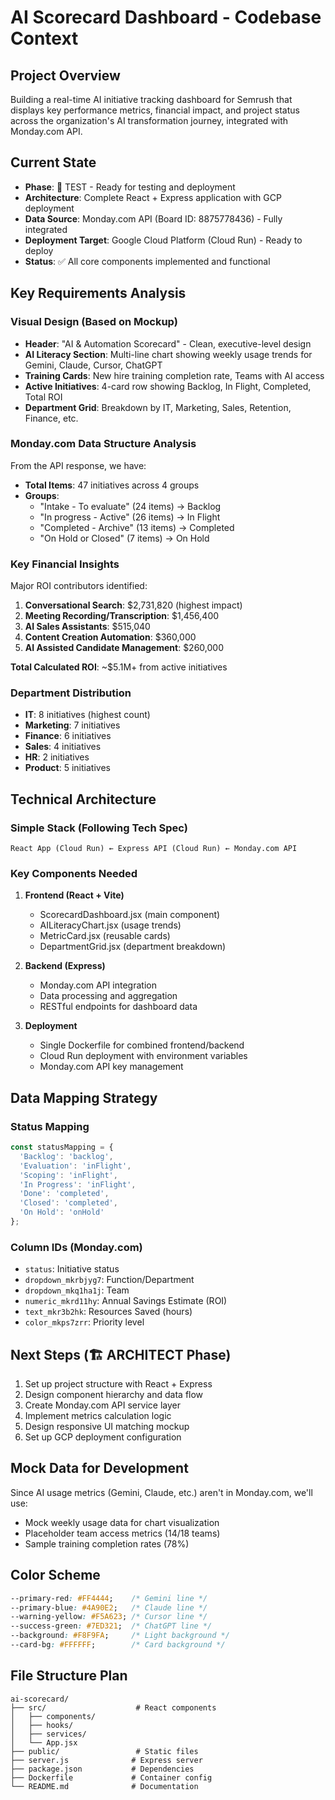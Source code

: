 # AI Scorecard Dashboard - Codebase Context

## Project Overview
Building a real-time AI initiative tracking dashboard for Semrush that displays key performance metrics, financial impact, and project status across the organization's AI transformation journey, integrated with Monday.com API.

## Current State
- **Phase**: 🧪 TEST - Ready for testing and deployment
- **Architecture**: Complete React + Express application with GCP deployment
- **Data Source**: Monday.com API (Board ID: 8875778436) - Fully integrated
- **Deployment Target**: Google Cloud Platform (Cloud Run) - Ready to deploy
- **Status**: ✅ All core components implemented and functional

## Key Requirements Analysis

### Visual Design (Based on Mockup)
- **Header**: "AI & Automation Scorecard" - Clean, executive-level design
- **AI Literacy Section**: Multi-line chart showing weekly usage trends for Gemini, Claude, Cursor, ChatGPT
- **Training Cards**: New hire training completion rate, Teams with AI access
- **Active Initiatives**: 4-card row showing Backlog, In Flight, Completed, Total ROI
- **Department Grid**: Breakdown by IT, Marketing, Sales, Retention, Finance, etc.

### Monday.com Data Structure Analysis
From the API response, we have:
- **Total Items**: 47 initiatives across 4 groups
- **Groups**: 
  - "Intake - To evaluate" (24 items) → Backlog
  - "In progress - Active" (26 items) → In Flight  
  - "Completed - Archive" (13 items) → Completed
  - "On Hold or Closed" (7 items) → On Hold

### Key Financial Insights
Major ROI contributors identified:
1. **Conversational Search**: $2,731,820 (highest impact)
2. **Meeting Recording/Transcription**: $1,456,400
3. **AI Sales Assistants**: $515,040
4. **Content Creation Automation**: $360,000
5. **AI Assisted Candidate Management**: $260,000

**Total Calculated ROI**: ~$5.1M+ from active initiatives

### Department Distribution
- **IT**: 8 initiatives (highest count)
- **Marketing**: 7 initiatives  
- **Finance**: 6 initiatives
- **Sales**: 4 initiatives
- **HR**: 2 initiatives
- **Product**: 5 initiatives

## Technical Architecture

### Simple Stack (Following Tech Spec)
```
React App (Cloud Run) ← Express API (Cloud Run) ← Monday.com API
```

### Key Components Needed
1. **Frontend (React + Vite)**
   - ScorecardDashboard.jsx (main component)
   - AILiteracyChart.jsx (usage trends)
   - MetricCard.jsx (reusable cards)
   - DepartmentGrid.jsx (department breakdown)

2. **Backend (Express)**
   - Monday.com API integration
   - Data processing and aggregation
   - RESTful endpoints for dashboard data

3. **Deployment**
   - Single Dockerfile for combined frontend/backend
   - Cloud Run deployment with environment variables
   - Monday.com API key management

## Data Mapping Strategy

### Status Mapping
```javascript
const statusMapping = {
  'Backlog': 'backlog',
  'Evaluation': 'inFlight', 
  'Scoping': 'inFlight',
  'In Progress': 'inFlight',
  'Done': 'completed',
  'Closed': 'completed',
  'On Hold': 'onHold'
};
```

### Column IDs (Monday.com)
- `status`: Initiative status
- `dropdown_mkrbjyg7`: Function/Department
- `dropdown_mkq1ha1j`: Team
- `numeric_mkrd11hy`: Annual Savings Estimate (ROI)
- `text_mkr3b2hk`: Resources Saved (hours)
- `color_mkps7zrr`: Priority level

## Next Steps (🏗️ ARCHITECT Phase)
1. Set up project structure with React + Express
2. Design component hierarchy and data flow
3. Create Monday.com API service layer
4. Implement metrics calculation logic
5. Design responsive UI matching mockup
6. Set up GCP deployment configuration

## Mock Data for Development
Since AI usage metrics (Gemini, Claude, etc.) aren't in Monday.com, we'll use:
- Mock weekly usage data for chart visualization
- Placeholder team access metrics (14/18 teams)
- Sample training completion rates (78%)

## Color Scheme
```css
--primary-red: #FF4444;    /* Gemini line */
--primary-blue: #4A90E2;   /* Claude line */ 
--warning-yellow: #F5A623; /* Cursor line */
--success-green: #7ED321;  /* ChatGPT line */
--background: #F8F9FA;     /* Light background */
--card-bg: #FFFFFF;        /* Card background */
```

## File Structure Plan
```
ai-scorecard/
├── src/                    # React components
│   ├── components/
│   ├── hooks/
│   ├── services/
│   └── App.jsx
├── public/                 # Static files
├── server.js              # Express server
├── package.json           # Dependencies
├── Dockerfile             # Container config
└── README.md              # Documentation
